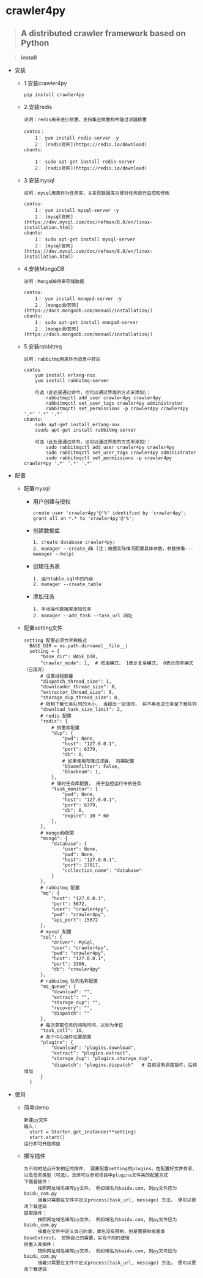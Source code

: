 # crawler4py
> ##  A distributed crawler framework based on Python

> **install**

+ 安装
        
    +   1.安装crawler4py
            
            pip install crawler4py
        
    +   2.安装redis
            
            说明：redis用来进行排重，支持集合排重和布隆过滤器排重
                
            centos：
                1： yum install redis-server -y
                2： [redis官网](https://redis.io/download)
            ubuntu: 
                
                1： sudo apt-get install redis-server
                2： [redis官网](https://redis.io/download)
  
    +   3.安装mysql
            
            说明：mysql用来作为任务库，关系型数据库方便对任务进行监控和修改
                
            centos: 
                1： yum install mysql-server -y
                2： [mysql官网](https://dev.mysql.com/doc/refman/8.0/en/linux-installation.html)
            ubuntu: 
                1： sudo apt-get install mysql-server
                2： [mysql官网](https://dev.mysql.com/doc/refman/8.0/en/linux-installation.html)
  
    +   4.安装MongoDB
            
            说明：MongoDB用来存储数据
                
            centos: 
                1： yum install mongod-server -y
                2： [mongodb官网](https://docs.mongodb.com/manual/installation/)
            ubuntu: 
                1： sudo apt-get install mongod-server
                2： [mongodb官网](https://docs.mongodb.com/manual/installation/)
  
    +   5.安装rabbitmq
            
            说明：rabbitmq用来作为消息中转站
                
            centos 
                yum install erlang-nox
                yum install rabbitmq-server
                    
                可选（此处是通过命令，也可以通过界面的方式来添加）：
                    rabbitmqctl add_user crawler4py crawler4py  
                    rabbitmqctl set_user_tags crawler4py administrator
                    rabbitmqctl set_permissions -p crawler4py crawler4py '.*' '.*' '.*'
            ubuntu: 
                sudo apt-get install erlang-nox
                ssudo apt-get install rabbitmq-server
                
                可选（此处是通过命令，也可以通过界面的方式来添加）：
                    sudo rabbitmqctl add_user crawler4py crawler4py  
                    sudo rabbitmqctl set_user_tags crawler4py administrator
                    sudo rabbitmqctl set_permissions -p crawler4py crawler4py '.*' '.*' '.*'

+ 配置
    + 配置mysql
    
        + 用户创建与授权
              
              create user 'crawler4py'@'%' identified by 'crawler4py';
              grant all on *.* to 'crawler4py'@'%';
              
        + 创建数据库
        
              1. create database crawler4py;
              2. manager --create_db (注：根据实际情况配置具体参数，参数擦看---manager --help)
              
        + 创建任务表
              
              1. 运行table.sql中的内容                
              2. manager --create_table
                
        + 添加任务
                
              1. 手动操作数据库添加任务
              2. manager --add_task --task_url 网址

    + 配置setting文件
                      
          setting 配置必须为字典格式
            BASE_DIR = os.path.dirname(__file__)
            setting = {
                "base_dir": BASE_DIR,
                "crawler_mode": 1,  # 爬虫模式， 1表示复杂模式， 0表示简单模式（已废弃）
                # 设置线程数量
                "dispatch_thread_size": 1,
                "downloader_thread_size": 0,
                "extractor_thread_size": 0,
                "storage_dup_thread_size": 0,
                # 限制下载任务队列的大小， 当超出一定值时， 将不再发送任务至下载队列
                "download_task_size_limit": 2,
                # redis 配置
                "redis": {
                    # 排重库配置
                    "dup": {
                        "pwd": None,
                        "host": "127.0.0.1",
                        "port": 6379,
                        "db": 0,
                        # 如果使用布隆过滤器， 则需配置
                        "bloomfilter": False,
                        "blocknum": 1,
                    },
                    # 临时任务库配置， 用于监控运行中的任务
                    "task_monitor": {
                        "pwd": None,
                        "host": "127.0.0.1",
                        "port": 6379,
                        "db": 0,
                        "expire": 10 * 60
                    },
                },
                # mongodb配置
                "mongo": {
                    "database": {
                        "user": None,
                        "pwd": None,
                        "host": "127.0.0.1",
                        "port": 27017,
                        "collection_name": "database"
                    }
                },
                # rabbitmq 配置
                "mq": {
                    "host": "127.0.0.1",
                    "port": 5672,
                    "user": "crawler4py",
                    "pwd": "crawler4py",
                    "api_port": 15672
                },
                # mysql 配置
                "sql": {
                    "driver": MySql,
                    "user": "crawler4py",
                    "pwd": "crawler4py",
                    "host": "127.0.0.1",
                    "port": 3306,
                    "db": "crawler4py"
                },
                # rabbitmq 队列名称配置
                "mq_queue": {
                    "download": "",
                    "extract": "",
                    "storage_dup": "",
                    "recovery": "",
                    "dispatch": ""
                },
                # 每次获取任务的间隔时间，以秒为单位
                "task_cell": 10,
                # 各个中心插件位置配置
                "plugins": {
                    "download": "plugins.download",
                    "extract": "plugins.extract",
                    "storage_dup": "plugins.storage_dup",
                    "dispatch": "plugins.dispatch"   # 目前没有调度插件，后续增加
                }
            }

+ 使用
    
    + 简单demo 
          
          新建py文件
          输入：
            start = Starter.get_instance(**setting)
            start.start()
          运行即可开启爬虫
    
    + 撰写插件
          
          为不同的站点开发相应的插件， 需要配置setting的plugins。在配置好文件目录、以及任务类型（可选）。具体可以参照项目中plugins文件夹的配置方式
          下载器插件：
               按照网址域名编写py文件， 例如域名为baidu.com, 则py文件应为baidu_com.py
               接着只需要在文件中定义process(task_url, message) 方法， 便可以更改下载逻辑
          提取插件：
               按照网址域名编写py文件， 例如域名为baidu.com, 则py文件应为baidu_com.py
               接着在文件中定义自己的类，类名没有限制，但是需要继承基类 BaseExtract， 按照自己的需要，实现不同的逻辑
          排重入库插件：
               按照网址域名编写py文件， 例如域名为baidu.com, 则py文件应为baidu_com.py
               接着只需要在文件中定义process(task_url, message) 方法， 便可以更改下载逻辑
          
          
  
  
        
    
